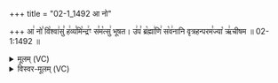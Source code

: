 +++
title = "02-1_1492 आ नो"

+++
आ꣢ नो꣣ वि꣡श्वा꣢सु꣣ ह꣢व्य꣣मि꣡न्द्र꣢ꣳ स꣣म꣡त्सु꣢ भूषत। उ꣢प꣣ ब्र꣡ह्मा꣢णि꣢ स꣡व꣢नानि वृत्रहन्परम꣣ज्या꣡ ऋ꣢चीषम ॥ 02-1:1492 ॥

<details><summary>मूलम् (VC)</summary>

आ꣢ नो꣣ वि꣡श्वा꣢सु꣣ ह꣢व्य꣣मि꣡न्द्र꣢ꣳ स꣣म꣡त्सु꣢ भूषत । उ꣢प꣣ ब्र꣡ह्मा꣢णि꣣ स꣡व꣢नानि वृत्रहन्परम꣣ज्या꣡ ऋ꣢चीषम ॥१४९२॥
</details>

<details><summary>विस्वर-मूलम् (VC)</summary>

आ नो विश्वासु हव्यमिन्द्रꣳ समत्सु भूषत । उप ब्रह्माणि सवनानि वृत्रहन्परमज्या ऋचीषम ॥१४९२॥
</details>